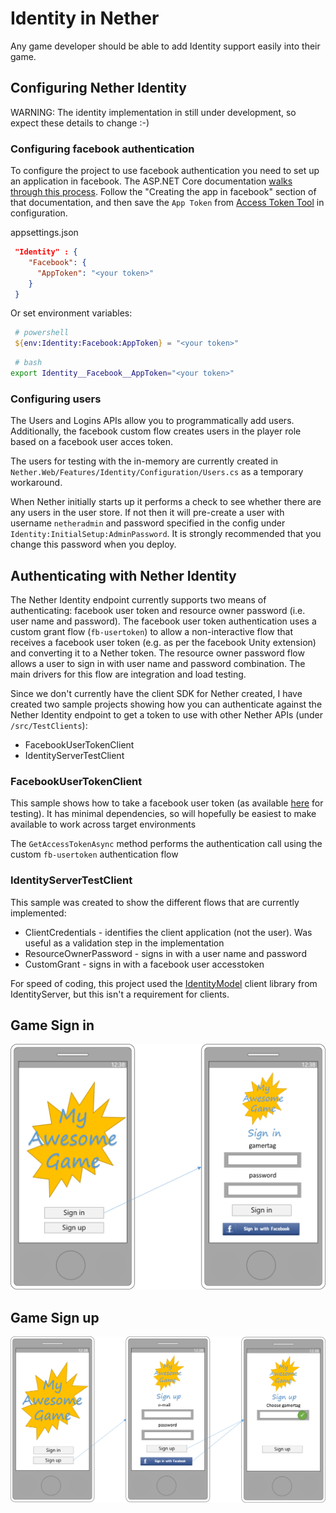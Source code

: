 # Identity in Nether #

Any game developer should be able to add Identity support easily into their game.

## Configuring Nether Identity
WARNING: The identity implementation in still under development, so expect these details to change :-)

### Configuring facebook authentication
To configure the project to use facebook authentication you need to set up an application in facebook. The ASP.NET Core documentation [walks through this process](https://docs.microsoft.com/en-us/aspnet/core/security/authentication/facebook-logins#creating-the-app-in-facebook). Follow the "Creating the app in facebook" section of that documentation, and then save the `App Token` from [Access Token Tool](https://developers.facebook.com/tools/accesstoken) in configuration.

appsettings.json

```json
 "Identity" : {
    "Facebook": {
      "AppToken": "<your token>"
    }
 }
```

Or set environment variables:

```powershell
 # powershell
 ${env:Identity:Facebook:AppToken} = "<your token>"
```


```bash
 # bash
export Identity__Facebook__AppToken="<your token>"
```

### Configuring users
The Users and Logins APIs allow you to programmatically add users. Additionally, the facebook custom flow creates users in the player role based on a facebook user acces token.

The users for testing with the in-memory  are currently created in `Nether.Web/Features/Identity/Configuration/Users.cs` as a temporary workaround.

When Nether initially starts up it performs a check to see whether there are any users in the user store. If not then it will pre-create a user with username `netheradmin` and password specified in the config under `Identity:InitialSetup:AdminPassword`. It is strongly recommended that you change this password when you deploy.

## Authenticating with Nether Identity
The Nether Identity endpoint currently supports two means of authenticating: facebook user token and resource owner password (i.e. user name and password).
The facebook user token authentication uses a custom grant flow (`fb-usertoken`) to allow a non-interactive flow that receives a facebook user token (e.g. as per the facebook Unity extension) and converting it to a Nether token.
The resource owner password flow allows a user to sign in with user name and password combination. The main drivers for this flow are integration and load testing.


Since we don't currently have the client SDK for Nether created, I have created two sample projects showing how you can authenticate against the Nether Identity endpoint to get a token to use with other Nether APIs (under `/src/TestClients`):

* FacebookUserTokenClient
* IdentityServerTestClient

### FacebookUserTokenClient
This sample shows how to take a facebook user token (as available [here](https://developers.facebook.com/tools/accesstoken) for testing).
It has minimal dependencies, so will hopefully be easiest to make available to work across target environments

The `GetAccessTokenAsync` method performs the authentication call using the custom `fb-usertoken` authentication flow


### IdentityServerTestClient
This sample was created to show the different flows that are currently implemented:
* ClientCredentials - identifies the client application (not the user). Was useful as a validation step in the implementation
* ResourceOwnerPassword - signs in with a user name and password
* CustomGrant - signs in with a facebook user accesstoken

For speed of coding, this project used the [IdentityModel](https://www.nuget.org/packages/IdentityModel/) client library from IdentityServer, but this isn't a requirement for clients.  


## Game Sign in ##
![](images/app-signin.png)

## Game Sign up ##
![](images/app-signup.png)


